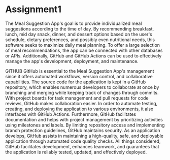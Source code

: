 # Assignment1

The Meal Suggestion App's goal is to provide individualized meal suggestions according to the time of day. By recommending breakfast, lunch, mid day snack, dinner, and dessert options based on the user's schedule, dietary preferences, and possibly even nutritional needs, this software seeks to maximize daily meal planning. To offer a large selection of meal recommendations, the app can be connected with other databases or APIs. Additionally, GitHub and GitHub Actions can be used to effectively manage the app's development, deployment, and maintenance.

GITHUB
GitHub is essential to the Meal Suggestion App's management since it offers automated workflows, version control, and collaborative capabilities. The source code for the application is kept in a GitHub repository, which enables numerous developers to collaborate at once by branching and merging while keeping track of changes through commits. With project boards for task management and pull requests for code reviews, GitHub makes collaboration easier. In order to automate testing, creating, and deploying the application to various environments, it also interfaces with GitHub Actions. Furthermore, GitHub facilitates documentation and helps with project management by prioritizing activities using milestones and labels. By limiting repository access and implementing branch protection guidelines, GitHub maintains security. As an application develops, GitHub assists in maintaining a high-quality, safe, and deployable application through automated code quality checks. All things considered, GitHub facilitates development, enhances teamwork, and guarantees that the application is reliably tested, updated, and effectively deployed.
